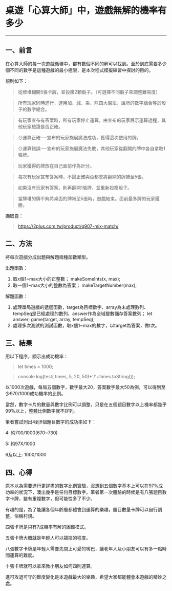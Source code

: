 # 桌遊「心算大師」中，遊戲無解的機率有多少
---
## 一、前言
在心算大師的每一次遊戲循環中，都有數個不同的解可以找到。至於到底需要多少個不同的數字是這種遊戲的最小極限，是本次程式模擬練習中探討的目的。

規則如下：

>從牌堆翻開5張卡牌，並投擲2顆骰子。（可選擇不同骰子來調整難易度）

>所有玩家同時進行，運用加、減、乘、除四大魔法，讓牌的數字組合等於骰子的數字總合。

>有玩家宣布有答案時，所有玩家停止運算，由宣布的玩家展示運算過程，其他玩家驗證是否正確。

>⊙運算正確──宣布的玩家施展魔法成功，獲得這次使用的牌。

>⊙運算錯誤──宣布的玩家施展魔法失敗，其他玩家從翻開的牌中各自拿取1張牌。

>玩家獲得的牌放在自己面前作為計分。

>每次有玩家宣布答案時，不論正確與否都會將翻開的牌補至5張。

>如果沒有玩家有答案，則再翻開1張牌，並重新投擲骰子。

>當牌堆的牌不夠將桌面的牌補至5張時，遊戲結束。面前最多牌的玩家獲勝。

擷取自：
>https://2plus.com.tw/product/q907-mix-match/

## 二、方法
將每次遊戲分成出題與解題兩種函數類型。

出題函數：
1. 取x個1~max大小的正整數；
    makeSomeInts(x, max);
2. 取一個1~max大小的整數為答案；
    makeTargetNumber(max);
    
解題函數：
1. 處理單局遊戲的遞迴函數，target為目標數字、array為未處理數列、tempSeq是已經處理的數列、answer作為全域變數儲存答案數列；
    let answer;
    game(target, array, tempSeq);
2. 處理多次測試的測試函數，取x個1~max的數字，以target為答案，做t次。

## 三、結果
用以下程序，顯示出成功機率：
>let times = 1000;

>console.log(test( times, 5, 20, 50)+'/'+times.toString());

以1000次遊戲，每局五個數字，數字最大20，答案數字最大50為例，可以得到至少970/1000成功機率的比例。

當然，數字卡片的數量與數字比例可以調整，只是在五個題目數字以上機率都幾乎99%以上，整體比例數字就不詳列。

筆者嘗試列出4到6個題目數字的成功率如下：

4: 約700/1000(670~730)

5: 約97X/1000

6及以上: 1000/1000

## 四、心得

原本以為需要進行更詳盡的數字比例實驗，沒想到五個數字基本上可以在97%成功率的狀況下，湊出幾乎是任何目標數字。筆者第一次體驗的時候是有八張題目數字卡牌，雖有重複數字，但可能性多了不少。

有趣的是，為了能讓各個年齡層都體會到運算的樂趣，題目數量卡牌可以自行調整，俗稱村規。

四張卡牌是只有7成機率有解的困難模式。

五張卡牌大概就是年輕人可以競技的程度。

八張數字卡牌是年輕人需要先閉上可愛的嘴巴，讓老年人及小朋友可以有多一點時間運算的難度。

十張卡牌就可以拿來教小朋友如何四則運算。

進可攻退可守的難度變化是本遊戲最大的樂趣，希望大家都能體會本遊戲的精妙之處。


